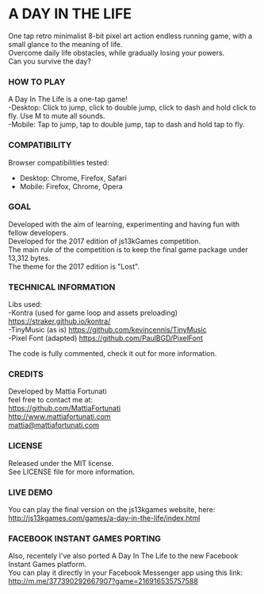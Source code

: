 # A DAY IN THE LIFE
One tap retro minimalist 8-bit pixel art action endless running game, with a small glance to the meaning of life.  
Overcome daily life obstacles, while gradually losing your powers.   
Can you survive the day?

### HOW TO PLAY
A Day In The Life is a one-tap game!  
-Desktop: Click to jump, click to double jump, click to dash and hold click to fly. Use M to mute all sounds.  
-Mobile: Tap to jump, tap to double jump, tap to dash and hold tap to fly.

### COMPATIBILITY
Browser compatibilities tested:  
- Desktop: Chrome, Firefox, Safari
- Mobile: Firefox, Chrome, Opera 

### GOAL
Developed with the aim of learning, experimenting and having fun with fellow developers.  
Developed for the 2017 edition of js13kGames competition.  
The main rule of the competition is to keep the final game package under 13,312 bytes.  
The theme for the 2017 edition is "Lost".

### TECHNICAL INFORMATION
Libs used:  
-Kontra (used for game loop and assets preloading) https://straker.github.io/kontra/  
-TinyMusic (as is) https://github.com/kevincennis/TinyMusic  
-Pixel Font (adapted) https://github.com/PaulBGD/PixelFont  

The code is fully commented, check it out for more information.

### CREDITS
Developed by Mattia Fortunati  
feel free to contact me at:  
https://github.com/MattiaFortunati  
http://www.mattiafortunati.com  
mattia@mattiafortunati.com

### LICENSE
Released under the MIT license.     
See LICENSE file for more information.

### LIVE DEMO
You can play the final version on the js13kgames website, here:     
http://js13kgames.com/games/a-day-in-the-life/index.html

### FACEBOOK INSTANT GAMES PORTING
Also, recentely I've also ported A Day In The Life to the new Facebook Instant Games platform.  
You can play it directly in your Facebook Messenger app using this link:  
http://m.me/377390292667907?game=216916535757588


